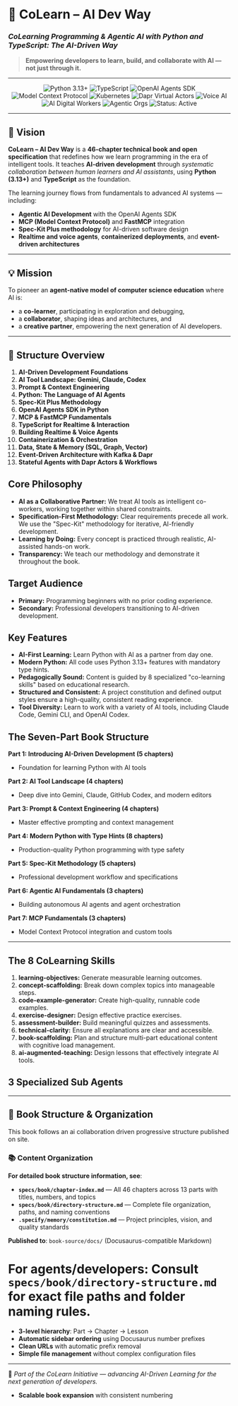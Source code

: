 # 🧠 CoLearn – AI Dev Way

### *CoLearning Programming & Agentic AI with Python and TypeScript: The AI-Driven Way*

> **Empowering developers to learn, build, and collaborate with AI — not just through it.**

---

<p align="center">
  <img src="https://img.shields.io/badge/Python-3.13%2B-blue?logo=python" alt="Python 3.13+">
  <img src="https://img.shields.io/badge/TypeScript-Latest-blue?logo=typescript" alt="TypeScript">
  <img src="https://img.shields.io/badge/OpenAI-Agents%20SDK-black?logo=openai" alt="OpenAI Agents SDK">
  <img src="https://img.shields.io/badge/MCP-FastMCP-orange" alt="Model Context Protocol">
  <img src="https://img.shields.io/badge/Kubernetes-Cloud%20Native-326ce5?logo=kubernetes" alt="Kubernetes">
  <img src="https://img.shields.io/badge/Dapr-Virtual%20Actors-512bd4?logo=dapr" alt="Dapr Virtual Actors">
  <img src="https://img.shields.io/badge/VoiceAI-Realtime%20Agents-ff69b4?logo=googleassistant" alt="Voice AI">
  <img src="https://img.shields.io/badge/AI%20Digital%20Workers-Agentic%20Automation-8a2be2?logo=robotframework" alt="AI Digital Workers">
  <img src="https://img.shields.io/badge/Agentic%20Orgs-MultiAgent%20Systems-228b22?logo=apachesuperset" alt="Agentic Orgs">
  <img src="https://img.shields.io/badge/Status-Active-success" alt="Status: Active">
</p>

---

## 🎯 Vision

**CoLearn – AI Dev Way** is a **46-chapter technical book and open specification** that redefines how we learn programming in the era of intelligent tools.
It teaches **AI-driven development** through *systematic collaboration between human learners and AI assistants*, using **Python (3.13+)** and **TypeScript** as the foundation.

The learning journey flows from fundamentals to advanced AI systems — including:

* **Agentic AI Development** with the OpenAI Agents SDK
* **MCP (Model Context Protocol)** and **FastMCP** integration
* **Spec-Kit Plus methodology** for AI-driven software design
* **Realtime and voice agents**, **containerized deployments**, and **event-driven architectures**

---

## 💡 Mission

To pioneer an **agent-native model of computer science education** where AI is:

* a **co-learner**, participating in exploration and debugging,
* a **collaborator**, shaping ideas and architectures, and
* a **creative partner**, empowering the next generation of AI developers.

---

## 📘 Structure Overview

1. **AI-Driven Development Foundations**
2. **AI Tool Landscape: Gemini, Claude, Codex**
3. **Prompt & Context Engineering**
4. **Python: The Language of AI Agents**
5. **Spec-Kit Plus Methodology**
6. **OpenAI Agents SDK in Python**
7. **MCP & FastMCP Fundamentals**
8. **TypeScript for Realtime & Interaction**
9. **Building Realtime & Voice Agents**
10. **Containerization & Orchestration**
11. **Data, State & Memory (SQL, Graph, Vector)**
12. **Event-Driven Architecture with Kafka & Dapr**
13. **Stateful Agents with Dapr Actors & Workflows**

## Core Philosophy

*   **AI as a Collaborative Partner:** We treat AI tools as intelligent co-workers, working together within shared constraints.
*   **Specification-First Methodology:** Clear requirements precede all work. We use the "Spec-Kit" methodology for iterative, AI-friendly development.
*   **Learning by Doing:** Every concept is practiced through realistic, AI-assisted hands-on work.
*   **Transparency:** We teach our methodology and demonstrate it throughout the book.

## Target Audience

*   **Primary:** Programming beginners with no prior coding experience.
*   **Secondary:** Professional developers transitioning to AI-driven development.

## Key Features

*   **AI-First Learning:** Learn Python with AI as a partner from day one.
*   **Modern Python:** All code uses Python 3.13+ features with mandatory type hints.
*   **Pedagogically Sound:** Content is guided by 8 specialized "co-learning skills" based on educational research.
*   **Structured and Consistent:** A project constitution and defined output styles ensure a high-quality, consistent reading experience.
*   **Tool Diversity:** Learn to work with a variety of AI tools, including Claude Code, Gemini CLI, and OpenAI Codex.

## The Seven-Part Book Structure

**Part 1: Introducing AI-Driven Development (5 chapters)**
- Foundation for learning Python with AI tools

**Part 2: AI Tool Landscape (4 chapters)**
- Deep dive into Gemini, Claude, GitHub Codex, and modern editors

**Part 3: Prompt & Context Engineering (4 chapters)**
- Master effective prompting and context management

**Part 4: Modern Python with Type Hints (8 chapters)**
- Production-quality Python programming with type safety

**Part 5: Spec-Kit Methodology (5 chapters)**
- Professional development workflow and specifications

**Part 6: Agentic AI Fundamentals (3 chapters)**
- Building autonomous AI agents and agent orchestration

**Part 7: MCP Fundamentals (3 chapters)**
- Model Context Protocol integration and custom tools

---

## The 8 CoLearning Skills

1.  **learning-objectives:** Generate measurable learning outcomes.
2.  **concept-scaffolding:** Break down complex topics into manageable steps.
3.  **code-example-generator:** Create high-quality, runnable code examples.
4.  **exercise-designer:** Design effective practice exercises.
5.  **assessment-builder:** Build meaningful quizzes and assessments.
6.  **technical-clarity:** Ensure all explanations are clear and accessible.
7.  **book-scaffolding:** Plan and structure multi-part educational content with cognitive load management.
8.  **ai-augmented-teaching:** Design lessons that effectively integrate AI tools.


## 3 Specialized Sub Agents

---

## 📘 Book Structure & Organization

This book follows an ai collaboration driven progressive structure published on site.

### 📚 Content Organization

**For detailed book structure information, see**:

- **`specs/book/chapter-index.md`** — All 46 chapters across 13 parts with titles, numbers, and topics
- **`specs/book/directory-structure.md`** — Complete file organization, paths, and naming conventions
- **`.specify/memory/constitution.md`** — Project principles, vision, and quality standards

**Published to**: `book-source/docs/` (Docusaurus-compatible Markdown)

**For agents/developers**: Consult `specs/book/directory-structure.md` for exact file paths and folder naming rules.
=======
- **3-level hierarchy**: Part → Chapter → Lesson
- **Automatic sidebar ordering** using Docusaurus number prefixes
- **Clean URLs** with automatic prefix removal
- **Simple file management** without complex configuration files

---
🧠 *Part of the CoLearn Initiative — advancing AI-Driven Learning for the next generation of developers.*
- **Scalable book expansion** with consistent numbering
